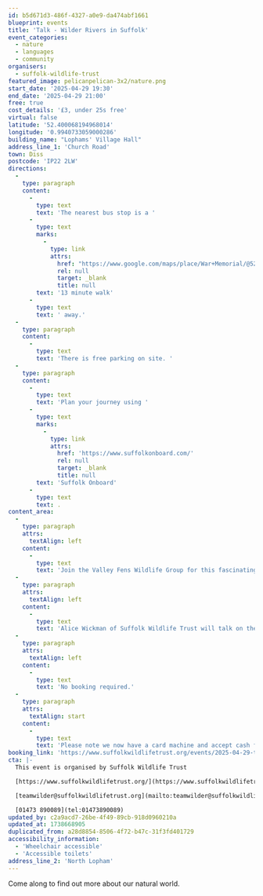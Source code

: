 ```yaml
---
id: b5d671d3-486f-4327-a0e9-da474abf1661
blueprint: events
title: 'Talk - Wilder Rivers in Suffolk'
event_categories:
  - nature
  - languages
  - community
organisers:
  - suffolk-wildlife-trust
featured_image: pelicanpelican-3x2/nature.png
start_date: '2025-04-29 19:30'
end_date: '2025-04-29 21:00'
free: true
cost_details: '£3, under 25s free'
virtual: false
latitude: '52.400068194968014'
longitude: '0.9940733059000286'
building_name: "Lophams' Village Hall"
address_line_1: 'Church Road'
town: Diss
postcode: 'IP22 2LW'
directions:
  -
    type: paragraph
    content:
      -
        type: text
        text: 'The nearest bus stop is a '
      -
        type: text
        marks:
          -
            type: link
            attrs:
              href: "https://www.google.com/maps/place/War+Memorial/@52.3964517,0.9915263,16z/data=!4m23!1m16!4m15!1m6!1m2!1s0x47d9c7c9a1cd9387:0x489bab8e5b567b88!2sWar+Memorial,+South+Lopham,+Diss+IP22+2LJ!2m2!1d0.999844!2d52.393013!1m6!1m2!1s0x47d9c6332c9af25b:0x8746d6d0c053deb2!2sLophams'+Village+Hall,+Church+Rd,+North+Lopham,+Diss+IP22+2LW!2m2!1d0.9940143!2d52.3999373!3e2!3m5!1s0x47d9c7c97522845f:0x7769ab65b00d0dbd!8m2!3d52.393139!4d0.999485!16s%2Fg%2F1tdnkd1r?entry=ttu&g_ep=EgoyMDI1MDEyOS4xIKXMDSoASAFQAw%3D%3D"
              rel: null
              target: _blank
              title: null
        text: '13 minute walk'
      -
        type: text
        text: ' away.'
  -
    type: paragraph
    content:
      -
        type: text
        text: 'There is free parking on site. '
  -
    type: paragraph
    content:
      -
        type: text
        text: 'Plan your journey using '
      -
        type: text
        marks:
          -
            type: link
            attrs:
              href: 'https://www.suffolkonboard.com/'
              rel: null
              target: _blank
              title: null
        text: 'Suffolk Onboard'
      -
        type: text
        text: .
content_area:
  -
    type: paragraph
    attrs:
      textAlign: left
    content:
      -
        type: text
        text: 'Join the Valley Fens Wildlife Group for this fascinating talk.'
  -
    type: paragraph
    attrs:
      textAlign: left
    content:
      -
        type: text
        text: 'Alice Wickman of Suffolk Wildlife Trust will talk on the wildlife and ecology of rivers in general but will also make reference to our local rivers.'
  -
    type: paragraph
    attrs:
      textAlign: left
    content:
      -
        type: text
        text: 'No booking required.'
  -
    type: paragraph
    attrs:
      textAlign: start
    content:
      -
        type: text
        text: 'Please note we now have a card machine and accept cash for payments on the evening.'
booking_link: 'https://www.suffolkwildlifetrust.org/events/2025-04-29-talk-wilder-rivers-suffolk'
cta: |-
  This event is organised by Suffolk Wildlife Trust

  [https://www.suffolkwildlifetrust.org/](https://www.suffolkwildlifetrust.org/)

  [teamwilder@suffolkwildlifetrust.org](mailto:teamwilder@suffolkwildlifetrust.org)

  [01473 890089](tel:01473890089)
updated_by: c2a9acd7-26be-4f49-89cb-918d0960210a
updated_at: 1738668905
duplicated_from: a28d8854-8506-4f72-b47c-31f3fd401729
accessibility_information:
  - 'Wheelchair accessible'
  - 'Accessible toilets'
address_line_2: 'North Lopham'
---
```

Come along to find out more about our natural world.